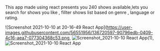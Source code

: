 This app made using react presents you 240 shows  available,lets you search for shows you like , fillter shows list based on genre , language or rating.

![Screenshot 2021-10-10 at 20-16-49 React App](https://user-images.githubusercontent.com/56551956/136720597-90796edb-0409-4c16-aea7-077304368c53.png,
![Screenshot_2021-10-10 React App(1)](https://user-images.githubusercontent.com/56551956/136720607-cc87bed3-6745-49a8-a2c4-adbece1e0e35.jpg),
![Screenshot_2021-10-10 React App](https://user-images.githubusercontent.com/56551956/136720612-63dd725c-8e66-40e3-b10c-5cc92b235377.png)
